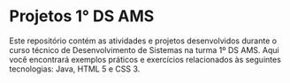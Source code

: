 # Projetos 1° DS AMS
Este repositório contém as atividades e projetos desenvolvidos durante o curso técnico de Desenvolvimento de Sistemas na turma 1º DS AMS. Aqui você encontrará exemplos práticos e exercícios relacionados às seguintes tecnologias: Java, HTML 5 e CSS 3.
